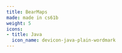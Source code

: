 ```yaml
---
title: BearMaps
made: made in cs61b
weight: 5
icons:
- title: Java
  icon_name: devicon-java-plain-wordmark
---
```

